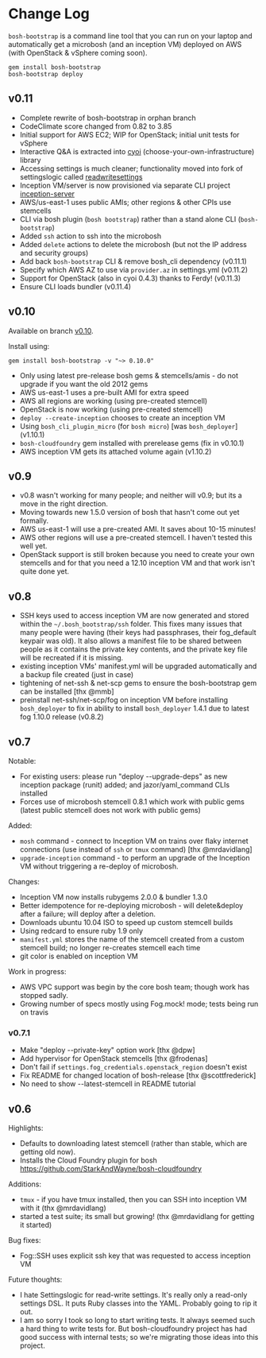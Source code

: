 # Change Log

`bosh-bootstrap` is a command line tool that you can run on your laptop and automatically get a microbosh (and an inception VM) deployed on AWS (with OpenStack & vSphere coming soon).

    gem install bosh-bootstrap
    bosh-bootstrap deploy

## v0.11

* Complete rewrite of bosh-bootstrap in orphan branch
* CodeClimate score changed from 0.82 to 3.85
* Initial support for AWS EC2; WIP for OpenStack; initial unit tests for vSphere
* Interactive Q&A is extracted into [cyoi](https://github.com/drnic/cyoi) (choose-your-own-infrastructure) library
* Accessing settings is much cleaner; functionality moved into fork of settingslogic called [readwritesettings](https://github.com/drnic/readwritesettings)
* Inception VM/server is now provisioned via separate CLI project [inception-server](https://github.com/drnic/inception-server)
* AWS/us-east-1 uses public AMIs; other regions & other CPIs use stemcells
* CLI via bosh plugin (`bosh bootstrap`) rather than a stand alone CLI (`bosh-bootstrap`)
* Added `ssh` action to ssh into the microbosh
* Added `delete` actions to delete the microbosh (but not the IP address and security groups)
* Add back `bosh-bootstrap` CLI & remove bosh_cli dependency (v0.11.1)
* Specify which AWS AZ to use via `provider.az` in settings.yml (v0.11.2)
* Support for OpenStack (also in cyoi 0.4.3) thanks to Ferdy! (v0.11.3)
* Ensure CLI loads bundler (v0.11.4)

## v0.10

Available on branch [v0.10](https://github.com/StarkAndWayne/bosh-bootstrap/tree/v0.10).

Install using:

    gem install bosh-bootstrap -v "~> 0.10.0"

* Only using latest pre-release bosh gems & stemcells/amis - do not upgrade if you want the old 2012 gems
* AWS us-east-1 uses a pre-built AMI for extra speed
* AWS all regions are working (using pre-created stemcell)
* OpenStack is now working (using pre-created stemcell)
* `deploy --create-inception` chooses to create an inception VM
* Using `bosh_cli_plugin_micro` (for `bosh micro`) [was `bosh_deployer`]  (v1.10.1)
* `bosh-cloudfoundry` gem installed with prerelease gems (fix in v0.10.1)
* AWS inception VM gets its attached volume again (v1.10.2)

## v0.9

* v0.8 wasn't working for many people; and neither will v0.9; but its a move in the right direction.
* Moving towards new 1.5.0 version of bosh that hasn't come out yet formally.
* AWS us-east-1 will use a pre-created AMI. It saves about 10-15 minutes!
* AWS other regions will use a pre-created stemcell. I haven't tested this well yet.
* OpenStack support is still broken because you need to create your own stemcells and for that you need a 12.10 inception VM and that work isn't quite done yet.

## v0.8

* SSH keys used to access inception VM are now generated and stored within the `~/.bosh_bootstrap/ssh` folder. This fixes many issues that many people were having (their keys had passphrases, their fog_default keypair was old). It also allows a manifest file to be shared between people as it contains the private key contents, and the private key file will be recreated if it is missing.
* existing inception VMs' manifest.yml will be upgraded automatically and a backup file created (just in case)
* tightening of net-ssh & net-scp gems to ensure the bosh-bootstrap gem can be installed [thx @mmb]
* preinstall net-ssh/net-scp/fog on inception VM before installing `bosh_deployer` to fix in ability to install `bosh_deployer` 1.4.1 due to latest fog 1.10.0 release (v0.8.2)

## v0.7

Notable:

* For existing users: please run "deploy --upgrade-deps" as new inception package (runit) added; and jazor/yaml_command CLIs installed
* Forces use of microbosh stemcell 0.8.1 which work with public gems (latest public stemcell does not work with public gems)

Added:

* `mosh` command - connect to Inception VM on trains over flaky internet connections (use instead of `ssh` or `tmux` command) [thx @mrdavidlang]
* `upgrade-inception` command - to perform an upgrade of the Inception VM without triggering a re-deploy of microbosh.

Changes:

* Inception VM now installs rubygems 2.0.0 & bundler 1.3.0
* Better idempotence for re-deploying microbosh - will delete&deploy after a failure; will deploy after a deletion.
* Downloads ubuntu 10.04 ISO to speed up custom stemcell builds
* Using redcard to ensure ruby 1.9 only
* `manifest.yml` stores the name of the stemcell created from a custom stemcell build; no longer re-creates stemcell each time
* git color is enabled on inception VM

Work in progress:

* AWS VPC support was begin by the core bosh team; though work has stopped sadly.
* Growing number of specs mostly using Fog.mock! mode; tests being run on travis

### v0.7.1

* Make "deploy --private-key" option work [thx @dpw]
* Add hypervisor for OpenStack stemcells [thx @frodenas]
* Don't fail if `settings.fog_credentials.openstack_region` doesn't exist
* Fix README for changed location of bosh-release [thx @scottfrederick]
* No need to show  --latest-stemcell in README tutorial

## v0.6

Highlights:

* Defaults to downloading latest stemcell (rather than stable, which are getting old now).
* Installs the Cloud Foundry plugin for bosh https://github.com/StarkAndWayne/bosh-cloudfoundry

Additions:

* `tmux` - if you have tmux installed, then you can SSH into inception VM with it (thx @mrdavidlang)
* started a test suite; its small but growing! (thx @mrdavidlang for getting it started)

Bug fixes:

* Fog::SSH uses explicit ssh key that was requested to access inception VM

Future thoughts:

* I hate Settingslogic for read-write settings. It's really only a read-only settings DSL. It puts Ruby classes into the YAML. Probably going to rip it out.
* I am so sorry I took so long to start writing tests. It always seemed such a hard thing to write tests for. But bosh-cloudfoundry project has had good success with internal tests; so we're migrating those ideas into this project.